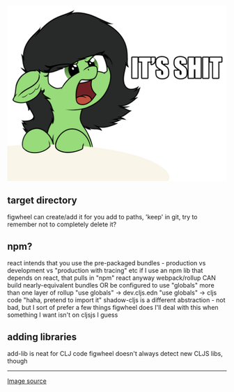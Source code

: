 ![quality_level.png](img/1-quality-level.png)

## target directory
figwheel can create/add it for you
add to paths, 'keep' in git, try to remember not to completely delete it?

## npm?
react intends that you use the pre-packaged bundles - production vs development vs "production with tracing" etc
if I use an npm lib that depends on react, that pulls in "npm" react anyway
webpack/rollup CAN build nearly-equivalent bundles OR be configured to use "globals"
more than one layer of rollup "use globals" -> dev.cljs.edn "use globals" -> cljs code "haha, pretend to import it"
shadow-cljs is a different abstraction - not bad, but I sort of prefer a few things figwheel does
I'll deal with this when something I want isn't on cljsjs I guess

## adding libraries
add-lib is neat for CLJ code
figwheel doesn't always detect new CLJS libs, though

----
[Image source](https://derpibooru.org/1363137)